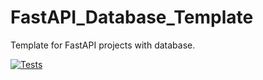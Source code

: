 # FastAPI_Database_Template
Template for FastAPI projects with database.

[![Tests](https://github.com/RTUITLab/FastAPI_Database_Template/actions/workflows/tests.yml/badge.svg?branch=main)](https://github.com/RTUITLab/FastAPI_Database_Template/actions/workflows/tests.yml)
